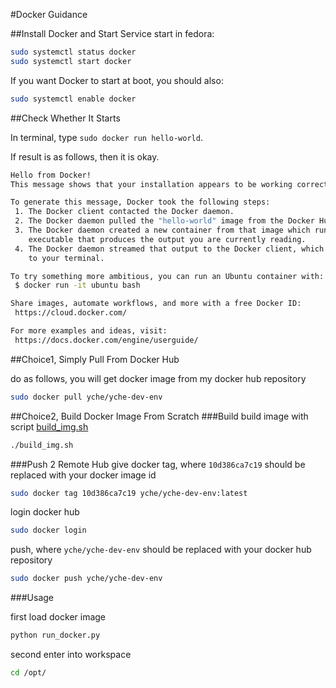 #Docker Guidance

##Install Docker and Start Service
start in fedora:

```zsh
sudo systemctl status docker
sudo systemctl start docker
```

If you want Docker to start at boot, you should also:

```zsh
sudo systemctl enable docker
```

##Check Whether It Starts

In terminal, type `sudo docker run hello-world`.

If result is as follows, then it is okay.

```zsh
Hello from Docker!
This message shows that your installation appears to be working correctly.

To generate this message, Docker took the following steps:
 1. The Docker client contacted the Docker daemon.
 2. The Docker daemon pulled the "hello-world" image from the Docker Hub.
 3. The Docker daemon created a new container from that image which runs the
    executable that produces the output you are currently reading.
 4. The Docker daemon streamed that output to the Docker client, which sent it
    to your terminal.

To try something more ambitious, you can run an Ubuntu container with:
 $ docker run -it ubuntu bash

Share images, automate workflows, and more with a free Docker ID:
 https://cloud.docker.com/

For more examples and ideas, visit:
 https://docs.docker.com/engine/userguide/
```

##Choice1, Simply Pull From Docker Hub

do as follows, you will get docker image from my docker hub repository

```zsh
sudo docker pull yche/yche-dev-env
```

##Choice2, Build Docker Image From Scratch 
###Build
build image with script [build_img.sh](build_img.sh)

```zsh
./build_img.sh
```

###Push 2 Remote Hub
give docker tag, where `10d386ca7c19` should be replaced with your docker image id

```zsh
sudo docker tag 10d386ca7c19 yche/yche-dev-env:latest
```

login docker hub

```zsh
sudo docker login
```

push, where `yche/yche-dev-env` should be replaced with your docker hub repository

```zsh
sudo docker push yche/yche-dev-env
```

###Usage

first load docker image

```zsh
python run_docker.py
```

second enter into workspace

```zsh
cd /opt/
```

